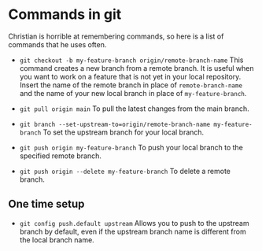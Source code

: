 # Commands in git

Christian is horrible at remembering commands, so here is a list of commands that he uses often.

- `git checkout -b my-feature-branch origin/remote-branch-name`
This command creates a new branch from a remote branch. It is useful when you want to work on a feature that is not yet in your local repository. Insert the name of the remote branch in place of `remote-branch-name` and the name of your new local branch in place of `my-feature-branch`.

- `git pull origin main`
To pull the latest changes from the main branch.

- `git branch --set-upstream-to=origin/remote-branch-name my-feature-branch`
To set the upstream branch for your local branch.

- `git push origin my-feature-branch`
To push your local branch to the specified remote branch.

- `git push origin --delete my-feature-branch`
To delete a remote branch.

## One time setup

- `git config push.default upstream`
Allows you to push to the upstream branch by default, even if the upstream
branch name is different from the local branch name.
